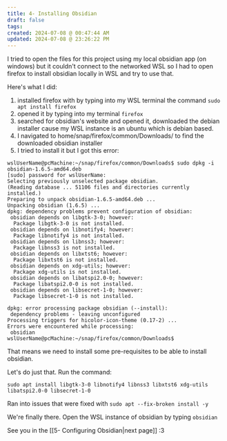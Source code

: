```yaml
---
title: 4- Installing Obsidian
draft: false
tags: 
created: 2024-07-08 @ 00:47:44 AM
updated: 2024-07-08 @ 23:26:22 PM
---
```


I tried to open the files for this project using my local obsidian app (on windows) but it couldn't connect to the networked WSL so I had to open firefox to install obsidian locally in WSL and try to use that.

Here's what I did:
1. installed firefox with by typing into my WSL terminal the command `sudo apt install firefox`
2. opened it by typing into my terminal `firefox`
3. searched for obsidian's website and opened it, downloaded the debian installer cause my WSL instance is an ubuntu which is debian based.
4. I navigated to home/snap/firefox/common/Downloads/ to find the downloaded obsidian installer
5. I tried to install it but I got this error:
```
wslUserName@pcMachine:~/snap/firefox/common/Downloads$ sudo dpkg -i obsidian-1.6.5-amd64.deb
[sudo] password for wslUserName:
Selecting previously unselected package obsidian.
(Reading database ... 51106 files and directories currently installed.)
Preparing to unpack obsidian-1.6.5-amd64.deb ...
Unpacking obsidian (1.6.5) ...
dpkg: dependency problems prevent configuration of obsidian:
 obsidian depends on libgtk-3-0; however:
  Package libgtk-3-0 is not installed.
 obsidian depends on libnotify4; however:
  Package libnotify4 is not installed.
 obsidian depends on libnss3; however:
  Package libnss3 is not installed.
 obsidian depends on libxtst6; however:
  Package libxtst6 is not installed.
 obsidian depends on xdg-utils; however:
  Package xdg-utils is not installed.
 obsidian depends on libatspi2.0-0; however:
  Package libatspi2.0-0 is not installed.
 obsidian depends on libsecret-1-0; however:
  Package libsecret-1-0 is not installed.

dpkg: error processing package obsidian (--install):
 dependency problems - leaving unconfigured
Processing triggers for hicolor-icon-theme (0.17-2) ...
Errors were encountered while processing:
 obsidian
wslUserName@pcMachine:~/snap/firefox/common/Downloads$
```

That means we need to install some pre-requisites to be able to install obsidian.

Let's do just that. Run the command:
```
sudo apt install libgtk-3-0 libnotify4 libnss3 libxtst6 xdg-utils libatspi2.0-0 libsecret-1-0
```
Ran into issues that were fixed with `sudo apt --fix-broken install -y`

We're finally there. Open the WSL instance of obsidian by typing `obsidian`

See you in the [[5- Configuring Obsidian|next page]] :3
